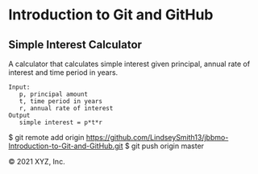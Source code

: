 # Introduction to Git and GitHub

## Simple Interest Calculator

A calculator that calculates simple interest given principal, annual rate of interest and time period in years.

```
Input:
   p, principal amount
   t, time period in years
   r, annual rate of interest
Output
   simple interest = p*t*r
```
$ git remote add origin <https://github.com/LindseySmith13/jbbmo-Introduction-to-Git-and-GitHub.git>
$ git push origin master

© 2021 XYZ, Inc.
